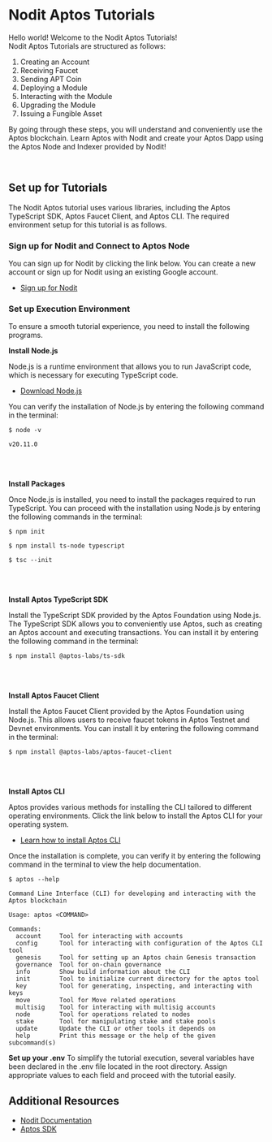 # Nodit Aptos Tutorials

Hello world! Welcome to the Nodit Aptos Tutorials!
<br>
Nodit Aptos Tutorials are structured as follows:

1. Creating an Account
2. Receiving Faucet
3. Sending APT Coin
4. Deploying a Module
5. Interacting with the Module
6. Upgrading the Module
7. Issuing a Fungible Asset

By going through these steps, you will understand and conveniently use the Aptos blockchain. Learn Aptos with Nodit and create your Aptos Dapp using the Aptos Node and Indexer provided by Nodit!

<br>

## Set up for Tutorials

The Nodit Aptos tutorial uses various libraries, including the Aptos TypeScript SDK, Aptos Faucet Client, and Aptos CLI. The required environment setup for this tutorial is as follows.

### Sign up for Nodit and Connect to Aptos Node

You can sign up for Nodit by clicking the link below. You can create a new account or sign up for Nodit using an existing Google account.

- [Sign up for Nodit](https://id.lambda256.io/signup)
  <br>

### Set up Execution Environment

To ensure a smooth tutorial experience, you need to install the following programs.

**Install Node.js**

Node.js is a runtime environment that allows you to run JavaScript code, which is necessary for executing TypeScript code.

- [Download Node.js](https://nodejs.org/en/download/package-manager/current)

You can verify the installation of Node.js by entering the following command in the terminal:

```
$ node -v
```

```
v20.11.0
```

<br>
<br>

**Install Packages**

Once Node.js is installed, you need to install the packages required to run TypeScript. You can proceed with the installation using Node.js by entering the following commands in the terminal:

```
$ npm init
```

```
$ npm install ts-node typescript
```

```
$ tsc --init
```

<br>
<br>

**Install Aptos TypeScript SDK**

Install the TypeScript SDK provided by the Aptos Foundation using Node.js. The TypeScript SDK allows you to conveniently use Aptos, such as creating an Aptos account and executing transactions. You can install it by entering the following command in the terminal:

```
$ npm install @aptos-labs/ts-sdk
```

<br>
<br>

**Install Aptos Faucet Client**

Install the Aptos Faucet Client provided by the Aptos Foundation using Node.js. This allows users to receive faucet tokens in Aptos Testnet and Devnet environments. You can install it by entering the following command in the terminal:

```
$ npm install @aptos-labs/aptos-faucet-client
```

<br>
<br>

**Install Aptos CLI**

Aptos provides various methods for installing the CLI tailored to different operating environments. Click the link below to install the Aptos CLI for your operating system.

- [Learn how to install Aptos CLI](https://aptos.dev/en/build/cli)

Once the installation is complete, you can verify it by entering the following command in the terminal to view the help documentation.

```
$ aptos --help
```

```
Command Line Interface (CLI) for developing and interacting with the Aptos blockchain

Usage: aptos <COMMAND>

Commands:
  account     Tool for interacting with accounts
  config      Tool for interacting with configuration of the Aptos CLI tool
  genesis     Tool for setting up an Aptos chain Genesis transaction
  governance  Tool for on-chain governance
  info        Show build information about the CLI
  init        Tool to initialize current directory for the aptos tool
  key         Tool for generating, inspecting, and interacting with keys
  move        Tool for Move related operations
  multisig    Tool for interacting with multisig accounts
  node        Tool for operations related to nodes
  stake       Tool for manipulating stake and stake pools
  update      Update the CLI or other tools it depends on
  help        Print this message or the help of the given subcommand(s)
```

**Set up your .env**
To simplify the tutorial execution, several variables have been declared in the .env file located in the root directory. Assign appropriate values to each field and proceed with the tutorial easily.

## Additional Resources

- [Nodit Documentation](https://developer.nodit.io/docs/set-up-for-tutorials)
- [Aptos SDK](https://aptos.dev/en/build/sdks/ts-sdk)
